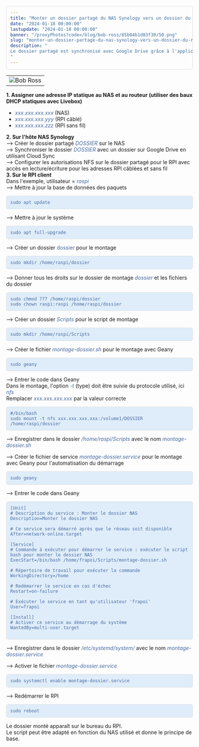 ```yaml
---
title: "Monter un dossier partagé du NAS Synology vers un dossier du Raspberry PI 4 en NFS"
date: "2024-01-18 00:00:00"
lastupdate: "2024-01-18 00:00:00"
banner: "/proxyPhotos?code=/blog/bob-ross/65b04b1d03f30/50.png"
slug: "monter-un-dossier-partage-du-nas-synology-vers-un-dossier-du-raspberry-pi-4-en-nfs"
description: " 
Le dossier partagé est synchronisé avec Google Drive grâce à l'application Cloud Sync du NAS Synology et permet ainsi de synchroniser Google Drive avec le RPI
"
---
```

<style>
    pre {
        display: flex;
        color: #4769A1;
        background-color: #DFEDFA;
        padding: 10px;
        border: 1px solid #ddd;
        border-radius: 5px;
        overflow-x: auto;
        font-family: monospace;
    }

    code {
        line-height: normal;
    }
</style>

<table>
    <tr>
        <td><img src="/proxyPhotos?code=/blog/bob-ross/65b2ca62c795d/50.png" alt="Bob Ross"></td>
    </tr>
</table>

<p><strong>1. Assigner une adresse IP statique au NAS et au routeur (utiliser des baux DHCP statiques avec Livebox)</strong></p>

<ul>
    <li><em><span style="color: #4769A1">xxx.xxx.xxx.xxx </span></em><span>(NAS)</span></li>
    <li><em><span style="color: #4769A1">xxx.xxx.xxx.yyy </span></em><span>(RPI câblé)</span></li>
    <li><em><span style="color: #4769A1">xxx.xxx.xxx.zzz </span></em><span>(RPI sans fil)</span></li>
</ul>

<p><strong>2. Sur l'hôte NAS Synology</strong><br />
    --> Créer le dossier partagé <em><span style="color: #4769A1">DOSSIER</span></em> sur le NAS<br />
    --> Synchroniser le dossier <em><span style="color: #4769A1">DOSSIER</span></em> avec un dossier sur Google Drive en utilisant Cloud Sync<br />
    --> Configurer les autorisations NFS sur le dossier partagé pour le RPI avec accès en lecture/écriture pour les adresses RPI câblées et sans fil<br />
    <strong>3. Sur le RPI client</strong><br />
    Dans l'exemple, utilisateur = <em><span style="color: #4769A1">raspi</span></em><br/>
    --> Mettre à jour la base de données des paquets</p>

<pre>
<code>sudo apt update
</code>
</pre>


<p>--> Mettre à jour le système</p>

<pre>
<code>sudo apt full-upgrade
</code>
</pre>

<p>--> Créer un dossier <span style="color: #4769A1">dossier</span> pour le montage</p>

<pre>
<code>sudo mkdir /home/raspi/dossier
</code>
</pre>

<p>--> Donner tous les droits sur le dossier de montage <em><span style="color: #4769A1">dossier</span></em> et les fichiers du dossier
</p>

<pre>
<code>sudo chmod 777 /home/raspi/dossier
sudo chown raspi:raspi /home/raspi/dossier
</code>
</pre>

<p>--> Créer un dossier <em><span style="color: #4769A1">Scripts</span></em> pour le script de montage</p>

<pre>
<code>sudo mkdir /home/raspi/Scripts
</code>
</pre>

<p>--> Créer le fichier <em><span style="color: #4769A1">montage-dossier.sh</span></em> pour le montage avec Geany
</p>

<pre>
<code>sudo geany
</code>
</pre>

<p>--> Entrer le code dans Geany<br />
    Dans le montage, l'option <em><span style="color: #4769A1">-t</span></em> (type) doit être suivie du protocole utilisé, ici <em><span style="color: #4769A1">nfs</span></em><br/>
    Remplacer <em><span style="color: #4769A1">xxx.xxx.xxx.xxx</span></em> par la valeur correcte
</p>

<pre>
<code>#/bin/bash
sudo mount -t nfs xxx.xxx.xxx.xxx:/volume1/DOSSIER /home/raspi/dossier
</code>
</pre>

<p>--> Enregistrer dans le dossier <em><span style="color: #4769A1">/home/raspi/Scripts</span></em> avec le nom <em><span style="color: #4769A1">montage-dossier.sh</span></em>
</p>

<p>--> Créer le fichier de service <em><span style="color: #4769A1">montage-dossier.service</span></em> pour le montage avec Geany pour l'automatisation du démarrage
</p>

<pre>
<code>sudo geany
</code>
</pre>

<p>--> Entrer le code dans Geany</p>

<pre>
<code>[Unit]
# Description du service : Monter le dossier NAS
Description=Monter le dossier NAS

# Ce service sera démarré après que le réseau soit disponible
After=network-online.target

[Service]
# Commande à exécuter pour démarrer le service : exécuter le script bash pour monter le dossier NAS
ExecStart=/bin/bash /home/frapoi/Scripts/montage-dossier.sh

# Répertoire de travail pour exécuter la commande
WorkingDirectory=/home

# Redémarrer le service en cas d'échec
Restart=on-failure

# Exécuter le service en tant qu'utilisateur 'frapoi'
User=frapoi

[Install]
# Activer ce service au démarrage du système
WantedBy=multi-user.target

</code>
</pre>

<p>--> Enregistrer dans le dossier <em><span style="color: #4769A1">/etc/systemd/system/</span></em> avec le nom <em><span style="color: #4769A1">montage-dossier.service</span></em>
</p>

<p>--> Activer le fichier <em><span style="color: #4769A1">montage-dossier.service</span></em></p>

<pre>
<code>sudo systemctl enable montage-dossier.service
</code>
</pre>

<p>--> Redémarrer le RPI

<pre>
<code>sudo reboot
</code>
</pre>

Le dossier monté apparaît sur le bureau du RPI.<br/>
Le script peut être adapté en fonction du NAS utilisé et donne le principe de base.</p>

    
